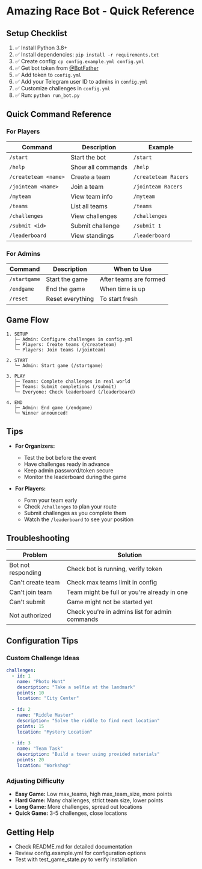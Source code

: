 # Amazing Race Bot - Quick Reference

## Setup Checklist

1. ✅ Install Python 3.8+
2. ✅ Install dependencies: `pip install -r requirements.txt`
3. ✅ Create config: `cp config.example.yml config.yml`
4. ✅ Get bot token from [@BotFather](https://t.me/botfather)
5. ✅ Add token to `config.yml`
6. ✅ Add your Telegram user ID to admins in `config.yml`
7. ✅ Customize challenges in `config.yml`
8. ✅ Run: `python run_bot.py`

## Quick Command Reference

### For Players

| Command | Description | Example |
|---------|-------------|---------|
| `/start` | Start the bot | `/start` |
| `/help` | Show all commands | `/help` |
| `/createteam <name>` | Create a team | `/createteam Racers` |
| `/jointeam <name>` | Join a team | `/jointeam Racers` |
| `/myteam` | View team info | `/myteam` |
| `/teams` | List all teams | `/teams` |
| `/challenges` | View challenges | `/challenges` |
| `/submit <id>` | Submit challenge | `/submit 1` |
| `/leaderboard` | View standings | `/leaderboard` |

### For Admins

| Command | Description | When to Use |
|---------|-------------|-------------|
| `/startgame` | Start the game | After teams are formed |
| `/endgame` | End the game | When time is up |
| `/reset` | Reset everything | To start fresh |

## Game Flow

```
1. SETUP
   ├─ Admin: Configure challenges in config.yml
   ├─ Players: Create teams (/createteam)
   └─ Players: Join teams (/jointeam)

2. START
   └─ Admin: Start game (/startgame)

3. PLAY
   ├─ Teams: Complete challenges in real world
   ├─ Teams: Submit completions (/submit)
   └─ Everyone: Check leaderboard (/leaderboard)

4. END
   ├─ Admin: End game (/endgame)
   └─ Winner announced!
```

## Tips

- **For Organizers:**
  - Test the bot before the event
  - Have challenges ready in advance
  - Keep admin password/token secure
  - Monitor the leaderboard during the game

- **For Players:**
  - Form your team early
  - Check `/challenges` to plan your route
  - Submit challenges as you complete them
  - Watch the `/leaderboard` to see your position

## Troubleshooting

| Problem | Solution |
|---------|----------|
| Bot not responding | Check bot is running, verify token |
| Can't create team | Check max teams limit in config |
| Can't join team | Team might be full or you're already in one |
| Can't submit | Game might not be started yet |
| Not authorized | Check you're in admins list for admin commands |

## Configuration Tips

### Custom Challenge Ideas

```yaml
challenges:
  - id: 1
    name: "Photo Hunt"
    description: "Take a selfie at the landmark"
    points: 10
    location: "City Center"
    
  - id: 2
    name: "Riddle Master"
    description: "Solve the riddle to find next location"
    points: 15
    location: "Mystery Location"
    
  - id: 3
    name: "Team Task"
    description: "Build a tower using provided materials"
    points: 20
    location: "Workshop"
```

### Adjusting Difficulty

- **Easy Game:** Low max_teams, high max_team_size, more points
- **Hard Game:** Many challenges, strict team size, lower points
- **Long Game:** More challenges, spread out locations
- **Quick Game:** 3-5 challenges, close locations

## Getting Help

- Check README.md for detailed documentation
- Review config.example.yml for configuration options
- Test with test_game_state.py to verify installation
